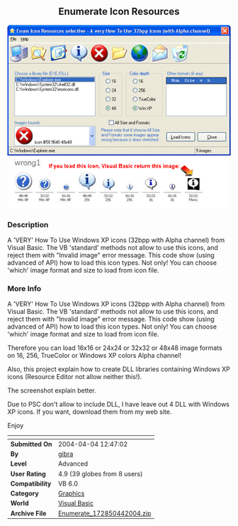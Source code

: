 ﻿<div align="center">

## Enumerate Icon Resources

<img src="PIC200444124156886.gif">
</div>

### Description

A 'VERY' How To Use Windows XP icons (32bpp with Alpha channel) from Visual Basic. The VB 'standard' methods not allow to use this icons, and reject them with "Invalid image" error message. This code show (using advanced of API) how to load this icon types. Not only! You can choose 'which' image format and size to load from icon file.
 
### More Info
 
A 'VERY' How To Use Windows XP icons (32bpp with Alpha channel) from Visual Basic. The VB 'standard' methods not allow to use this icons, and reject them with "Invalid image" error message. This code show (using advanced of API) how to load this icon types. Not only! You can choose 'which' image format and size to load from icon file.

Therefore you can load 16x16 or 24x24 or 32x32 or 48x48 image formats on 16, 256, TrueColor or Windows XP colors Alpha channel!

Also, this project explain how to create DLL libraries containing Windows XP icons (Resource Editor not allow neither this!).

The screenshot explain better.

Due to PSC don't allow to include DLL, I have leave out 4 DLL with Windows XP icons. If you want, download them from my web site.

Enjoy


<span>             |<span>
---                |---
**Submitted On**   |2004-04-04 12:47:02
**By**             |[gibra](https://github.com/Planet-Source-Code/PSCIndex/blob/master/ByAuthor/gibra.md)
**Level**          |Advanced
**User Rating**    |4.9 (39 globes from 8 users)
**Compatibility**  |VB 6\.0
**Category**       |[Graphics](https://github.com/Planet-Source-Code/PSCIndex/blob/master/ByCategory/graphics__1-46.md)
**World**          |[Visual Basic](https://github.com/Planet-Source-Code/PSCIndex/blob/master/ByWorld/visual-basic.md)
**Archive File**   |[Enumerate\_172850442004\.zip](https://github.com/Planet-Source-Code/gibra-enumerate-icon-resources__1-52863/archive/master.zip)









